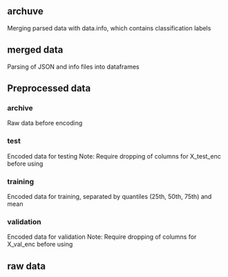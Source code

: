 ## archuve
Merging parsed data with data.info, which contains classification labels

## merged data
Parsing of JSON and info files into dataframes

## Preprocessed data
### archive
Raw data before encoding
### test
Encoded data for testing 
Note: Require dropping of columns for X_test_enc before using
### training
Encoded data for training, separated by quantiles (25th, 50th, 75th) and mean
### validation
Encoded data for validation
Note: Require dropping of columns for X_val_enc before using

## raw data